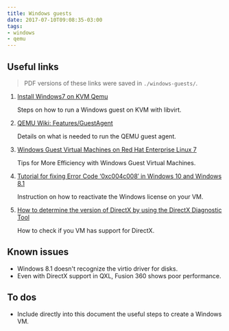 ```yaml
---
title: Windows guests
date: 2017-07-10T09:08:35-03:00
tags:
- windows
- qemu
---
```


Useful links
------------

> PDF versions of these links were saved in `./windows-guests/`.

1. [Install Windows7 on KVM Qemu](https://github.com/hpaluch/hpaluch.github.io/wiki/Install-Windows7-on-KVM-Qemu)

	Steps on how to run a Windows guest on KVM with libvirt.

2. [QEMU Wiki: Features/GuestAgent](http://wiki.qemu.org/Features/GuestAgent)

	Details on what is needed to run the QEMU guest agent.

3. [Windows Guest Virtual Machines on Red Hat Enterprise Linux 7](https://access.redhat.com/articles/2470791)

	Tips for More Efficiency with Windows Guest Virtual Machines.

4. [Tutorial for fixing Error Code ‘0xc004c008′ in Windows 10 and Windows 8.1](https://www.techworm.net/2015/08/tutorial-for-fixing-error-code-0xc004c008′-in-windows-10-and-windows-8-1.html)

	Instruction on how to reactivate the Windows license on your VM.

5. [How to determine the version of DirectX by using the DirectX Diagnostic Tool](https://support.microsoft.com/en-us/help/157730/how-to-determine-the-version-of-directx-by-using-the-directx-diagnosti)

	How to check if you VM has support for DirectX.

Known issues
------------

- Windows 8.1 doesn't recognize the virtio driver for disks.
- Even with DirectX support in QXL, Fusion 360 shows poor performance.

To dos
------

- Include directly into this document the useful steps to create a Windows VM.
